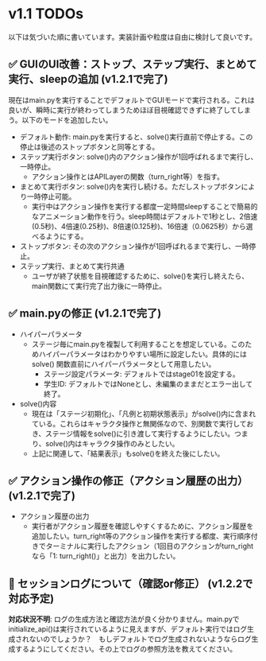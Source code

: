 # v1.1 TODOs
以下は気づいた順に書いています。実装計画や粒度は自由に検討して良いです。

## ✅ GUIのUI改善：ストップ、ステップ実行、まとめて実行、sleepの追加 (v1.2.1で完了)
現在はmain.pyを実行することでデフォルトでGUIモードで実行される。これは良いが、瞬時に実行が終わってしまうためほぼ目視確認できずに終了してしまう。以下のモードを追加したい。
- デフォルト動作: main.pyを実行すると、solve()実行直前で停止する。この停止は後述のストップボタンと同等とする。
- ステップ実行ボタン: solve()内のアクション操作が1回呼ばれるまで実行し、一時停止。
    - アクション操作とはAPILayerの関数（turn_right等）を指す。
- まとめて実行ボタン: solve()内を実行し続ける。ただしストップボタンにより一時停止可能。
    - 実行中はアクション操作を実行する都度一定時間sleepすることで簡易的なアニメーション動作を行う。sleep時間はデフォルトで1秒とし、2倍速(0.5秒)、4倍速(0.25秒)、8倍速(0.125秒)、16倍速（0.0625秒）から選べるようにする。
- ストップボタン: その次のアクション操作が1回呼ばれるまで実行し、一時停止。
- ステップ実行、まとめて実行共通
    - ユーザが終了状態を目視確認するために、solve()を実行し終えたら、main関数にて実行完了出力後に一時停止。

## ✅ main.pyの修正 (v1.2.1で完了)
- ハイパーパラメータ
    - ステージ毎にmain.pyを複製して利用することを想定している。このためハイパーパラメータはわかりやすい場所に設定したい。具体的には solve() 関数直前にハイパーパラメータとして用意したい。
        - ステージ設定パラメータ: デフォルトではstage01を設定する。
        - 学生ID: デフォルトではNoneとし、未編集のままだとエラー出して終了。
- solve()内容
    - 現在は「ステージ初期化」、「凡例と初期状態表示」がsolve()内に含まれている。これらはキャラクタ操作と無関係なので、別関数で実行しておき、ステージ情報をsolve()に引き渡して実行するようにしたい。つまり、solve()内はキャラクタ操作のみとしたい。
    - 上記に関連して、「結果表示」もsolve()を終えた後にしたい。

## ✅ アクション操作の修正（アクション履歴の出力） (v1.2.1で完了)
- アクション履歴の出力
    - 実行者がアクション履歴を確認しやすくするために、アクション履歴を追加したい。turn_right等のアクション操作を実行する都度、実行順序付きでターミナルに実行したアクション（1回目のアクションがturn_rightなら「1: turn_right()」と出力）を出力したい。

## 🔄 セッションログについて（確認or修正） (v1.2.2で対応予定)
**対応状況不明**: ログの生成方法と確認方法が良く分かりません。main.pyでinitialize_api()は実行されているように見えますが、デフォルト実行ではログ生成されないのでしょうか？　もしデフォルトでログ生成されないようならログ生成するようにしてください。その上でログの参照方法を教えてください。
